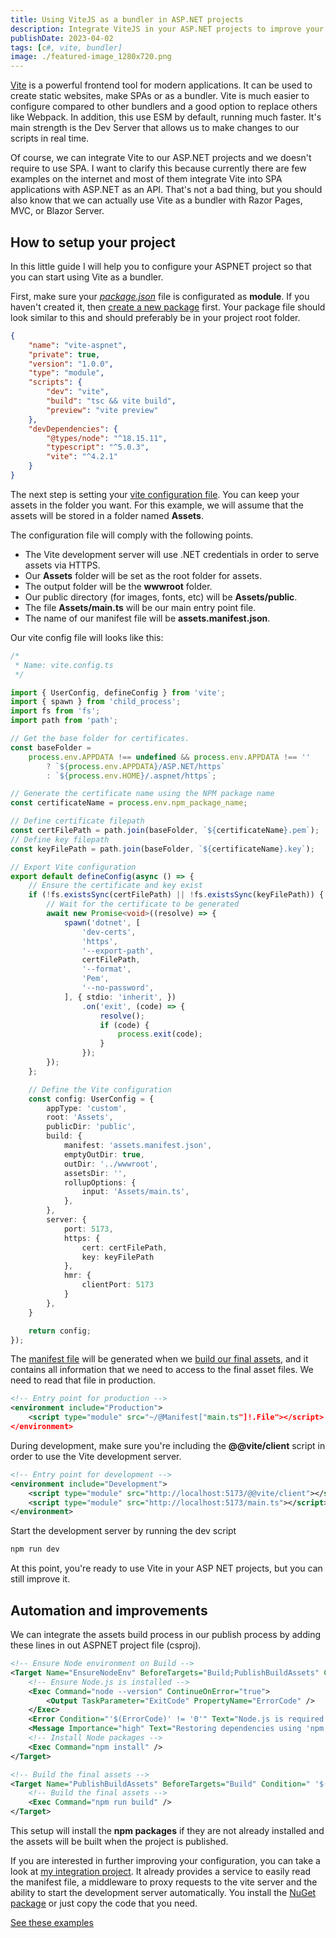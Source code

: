 ```yaml
---
title: Using ViteJS as a bundler in ASP.NET projects
description: Integrate ViteJS in your ASP.NET projects to improve your frontend development experience.
publishDate: 2023-04-02
tags: [c#, vite, bundler]
image: ./featured-image_1280x720.png
---
```


[Vite](https://vitejs.dev/) is a powerful frontend tool for modern applications. It can be used to create static websites, make SPAs or as a bundler. Vite is much easier to configure compared to other bundlers and a good option to replace others like Webpack. In addition, this use ESM by default, running much faster. It's main strength is the Dev Server that allows us to make changes to our scripts in real time.

Of course, we can integrate Vite to our ASP.NET projects and we doesn't require to use SPA. I want to clarify this because currently there are few examples on the internet and most of them integrate Vite into SPA applications with ASP.NET as an API. That's not a bad thing, but you should also know that we can actually use Vite as a bundler with Razor Pages, MVC, or Blazor Server.

## How to setup your project

In this little guide I will help you to configure your ASPNET project so that you can start using Vite as a bundler.

First, make sure your [_package.json_](https://docs.npmjs.com/cli/v9/configuring-npm/package-json) file is configurated as **module**. If you haven't created it, then [create a new package](https://docs.npmjs.com/creating-a-package-json-file/) first. Your package file should look similar to this and should preferably be in your project root folder.

```json
{
    "name": "vite-aspnet",
    "private": true,
    "version": "1.0.0",
    "type": "module",
    "scripts": {
        "dev": "vite",
        "build": "tsc && vite build",
        "preview": "vite preview"
    },
    "devDependencies": {
        "@types/node": "^18.15.11",
        "typescript": "^5.0.3",
        "vite": "^4.2.1"
    }
}
```

The next step is setting your [vite configuration file](https://vitejs.dev/config/). You can keep your assets in the folder you want. For this example, we will assume that the assets will be stored in a folder named **Assets**.

The configuration file will comply with the following points.

- The Vite development server will use .NET credentials in order to serve assets via HTTPS.
- Our **Assets** folder will be set as the root folder for assets.
- The output folder will be the **wwwroot** folder.
- Our public directory (for images, fonts, etc) will be **Assets/public**.
- The file **Assets/main.ts** will be our main entry point file.
- The name of our manifest file will be **assets.manifest.json**.

Our vite config file will looks like this:

```typescript
/*
 * Name: vite.config.ts
 */

import { UserConfig, defineConfig } from 'vite';
import { spawn } from 'child_process';
import fs from 'fs';
import path from 'path';

// Get the base folder for certificates.
const baseFolder =
    process.env.APPDATA !== undefined && process.env.APPDATA !== ''
        ? `${process.env.APPDATA}/ASP.NET/https`
        : `${process.env.HOME}/.aspnet/https`;

// Generate the certificate name using the NPM package name
const certificateName = process.env.npm_package_name;

// Define certificate filepath
const certFilePath = path.join(baseFolder, `${certificateName}.pem`);
// Define key filepath
const keyFilePath = path.join(baseFolder, `${certificateName}.key`);

// Export Vite configuration
export default defineConfig(async () => {
    // Ensure the certificate and key exist
    if (!fs.existsSync(certFilePath) || !fs.existsSync(keyFilePath)) {
        // Wait for the certificate to be generated
        await new Promise<void>((resolve) => {
            spawn('dotnet', [
                'dev-certs',
                'https',
                '--export-path',
                certFilePath,
                '--format',
                'Pem',
                '--no-password',
            ], { stdio: 'inherit', })
                .on('exit', (code) => {
                    resolve();
                    if (code) {
                        process.exit(code);
                    }
                });
        });
    };

    // Define the Vite configuration
    const config: UserConfig = {
        appType: 'custom',
        root: 'Assets',
        publicDir: 'public',
        build: {
            manifest: 'assets.manifest.json',
            emptyOutDir: true,
            outDir: '../wwwroot',
            assetsDir: '',
            rollupOptions: {
                input: 'Assets/main.ts',
            },
        },
        server: {
            port: 5173,
            https: {
                cert: certFilePath,
                key: keyFilePath
            },
            hmr: {
                clientPort: 5173
            }
        },
    }

    return config;
});
```

The [manifest file](https://vitejs.dev/guide/backend-integration.html) will be generated when we [build our final assets](https://vitejs.dev/guide/build.html), and it contains all information that we need to access to the final asset files. We need to read that file in production.

```xml
<!-- Entry point for production -->
<environment include="Production">
    <script type="module" src="~/@Manifest["main.ts"]!.File"></script>
</environment>
```

During development, make sure you're including the **@@vite/client** script in order to use the Vite development server.

```xml
<!-- Entry point for development -->
<environment include="Development">
    <script type="module" src="http://localhost:5173/@@vite/client"></script>
    <script type="module" src="http://localhost:5173/main.ts"></script>
</environment>
```

Start the development server by running the dev script

```bash
npm run dev
```

At this point, you're ready to use Vite in your ASP NET projects, but you can still improve it.

## Automation and improvements

We can integrate the assets build process in our publish process by adding these lines in out ASPNET project file (csproj).

```xml
<!-- Ensure Node environment on Build -->
<Target Name="EnsureNodeEnv" BeforeTargets="Build;PublishBuildAssets" Condition=" !Exists('node_modules') ">
    <!-- Ensure Node.js is installed -->
    <Exec Command="node --version" ContinueOnError="true">
        <Output TaskParameter="ExitCode" PropertyName="ErrorCode" />
    </Exec>
    <Error Condition="'$(ErrorCode)' != '0'" Text="Node.js is required to build and run this project. To continue, please install Node.js from https://nodejs.org/, and then restart your command prompt or IDE." />
    <Message Importance="high" Text="Restoring dependencies using 'npm'. This may take several minutes..." />
    <!-- Install Node packages -->
    <Exec Command="npm install" />
</Target>

<!-- Build the final assets -->
<Target Name="PublishBuildAssets" BeforeTargets="Build" Condition=" '$(Configuration)' == 'Release' ">
    <!-- Build the final assets -->
    <Exec Command="npm run build" />
</Target>
```

This setup will install the **npm packages** if they are not already installed and the assets will be built when the project is published.

If you are interested in further improving your configuration, you can take a look at [my integration project](https://github.com/Eptagone/Vite.AspNetCore). It already provides a service to easily read the manifest file, a middleware to proxy requests to the vite server and the ability to start the development server automatically. You install the [NuGet package](https://www.nuget.org/packages/Vite.AspNetCore/) or just copy the code that you need.

[See these examples](https://github.com/Eptagone/Vite.AspNetCore/tree/main/examples)
